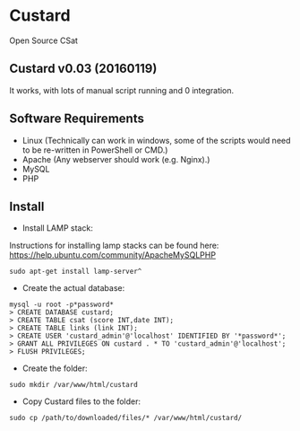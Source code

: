 # Custard
Open Source CSat

Custard v0.03 (20160119)
------------------------
It works, with lots of manual script running and 0 integration.

Software Requirements
---------------------
 - Linux (Technically can work in windows, some of the scripts would need to be re-written in PowerShell or CMD.)
 - Apache (Any webserver should work (e.g. Nginx).)
 - MySQL
 - PHP

Install
-------

 - Install LAMP stack:

Instructions for installing lamp stacks can be found here: https://help.ubuntu.com/community/ApacheMySQLPHP

```
sudo apt-get install lamp-server^
```

 - Create the actual database:
```
mysql -u root -p*password*
> CREATE DATABASE custard;
> CREATE TABLE csat (score INT,date INT);
> CREATE TABLE links (link INT);
> CREATE USER 'custard_admin'@'localhost' IDENTIFIED BY '*password*';
> GRANT ALL PRIVILEGES ON custard . * TO 'custard_admin'@'localhost';
> FLUSH PRIVILEGES;
```

 - Create the folder:
```
sudo mkdir /var/www/html/custard
```

 - Copy Custard files to the folder:

```
sudo cp /path/to/downloaded/files/* /var/www/html/custard/
```


